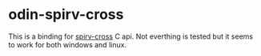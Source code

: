 # odin-spirv-cross

This is a binding for [spirv-cross](https://github.com/KhronosGroup/SPIRV-Cross) C api. Not everthing is tested but it seems to work for both windows and linux.
